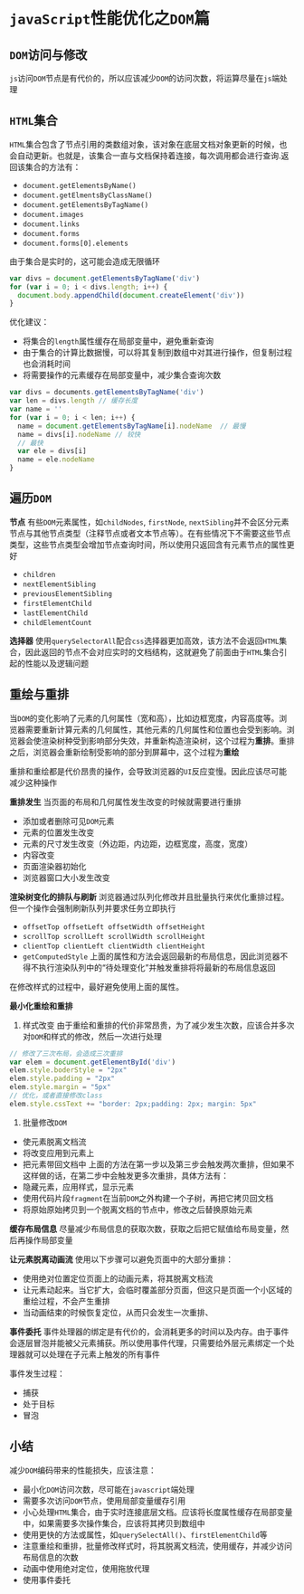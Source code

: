 # `javaScript`性能优化之`DOM`篇

## `DOM`访问与修改
`js`访问`DOM`节点是有代价的，所以应该减少`DOM`的访问次数，将运算尽量在`js`端处理

## `HTML`集合
`HTML`集合包含了节点引用的类数组对象，该对象在底层文档对象更新的时候，也会自动更新。也就是，该集合一直与文档保持着连接，每次调用都会进行查询.返回该集合的方法有：
- `document.getElementsByName()`
- `document.getElmentsByClassName()`
- `document.getElementsByTagName()`
- `document.images`
- `document.links`
- `document.forms`
- `document.forms[0].elements`

由于集合是实时的，这可能会造成无限循环
```javascript
var divs = document.getElementsByTagName('div')
for (var i = 0; i < divs.length; i++) {
  document.body.appendChild(document.createElement('div'))
} 
```
优化建议：
- 将集合的`length`属性缓存在局部变量中，避免重新查询
- 由于集合的计算比数据慢，可以将其复制到数组中对其进行操作，但复制过程也会消耗时间
- 将需要操作的元素缓存在局部变量中，减少集合查询次数

```javascript
var divs = documents.getElementsByTagName('div')
var len = divs.length // 缓存长度
var name = ''
for (var i = 0; i < len; i++) {
  name = document.getElementsByTagName[i].nodeName  // 最慢
  name = divs[i].nodeName // 较快
  // 最快
  var ele = divs[i]
  name = ele.nodeName
}
```

## 遍历`DOM`
**节点**
有些`DOM`元素属性，如`childNodes`, `firstNode`, `nextSibling`并不会区分元素节点与其他节点类型（注释节点或者文本节点等）。在有些情况下不需要这些节点类型，这些节点类型会增加节点查询时间，所以使用只返回含有元素节点的属性更好
- `children`
- `nextElementSibling`
- `previousElementSibling`
- `firstElementChild`
- `lastElementChild`
- `childElementCount`

**选择器**
使用`querySelectorAll`配合`css`选择器更加高效，该方法不会返回`HTML`集合，因此返回的节点不会对应实时的文档结构，这就避免了前面由于`HTML`集合引起的性能以及逻辑问题

## 重绘与重排
当`DOM`的变化影响了元素的几何属性（宽和高），比如边框宽度，内容高度等。浏览器需要重新计算元素的几何属性，其他元素的几何属性和位置也会受到影响。浏览器会使渲染树种受到影响部分失效，并重新构造渲染树，这个过程为**重排**。重排之后，浏览器会重新绘制受影响的部分到屏幕中，这个过程为**重绘**

重排和重绘都是代价昂贵的操作，会导致浏览器的`UI`反应变慢。因此应该尽可能减少这种操作

**重排发生**
当页面的布局和几何属性发生改变的时候就需要进行重排
- 添加或者删除可见`DOM`元素
- 元素的位置发生改变
- 元素的尺寸发生改变（外边距，内边距，边框宽度，高度，宽度）
- 内容改变
- 页面渲染器初始化
- 浏览器窗口大小发生改变

**渲染树变化的排队与刷新**
浏览器通过队列化修改并且批量执行来优化重排过程。但一个操作会强制刷新队列并要求任务立即执行
- `offsetTop offsetLeft offsetWidth offsetHeight`
- `scrollTop scrollLeft scrollWidth scrollHeight`
- `clientTop clientLeft clientWidth clientHeight`
- `getComputedStyle`
上面的属性和方法会返回最新的布局信息，因此浏览器不得不执行渲染队列中的“待处理变化”并触发重排将将最新的布局信息返回

在修改样式的过程中，最好避免使用上面的属性。

**最小化重绘和重排**
1. 样式改变
  由于重绘和重排的代价非常昂贵，为了减少发生次数，应该合并多次对`DOM`和样式的修改，然后一次进行处理
  ```javascript
  // 修改了三次布局，会造成三次重排
  var elem = document.getElementById('div')
  elem.style.boderStyle = "2px"
  elem.style.padding = "2px"
  elem.style.margin = "5px"
  // 优化，或者直接修改class
  elem.style.cssText += "border: 2px;padding: 2px; margin: 5px"
  ```
1. 批量修改`DOM`
  - 使元素脱离文档流
  - 将改变应用到元素上
  - 把元素带回文档中
  上面的方法在第一步以及第三步会触发两次重排，但如果不这样做的话，在第二步中会触发更多次重排，具体方法有：
  - 隐藏元素，应用样式，显示元素
  - 使用代码片段`fragment`在当前`DOM`之外构建一个子树，再把它拷贝回文档
  - 将原始原始拷贝到一个脱离文档的节点中，修改之后替换原始元素

**缓存布局信息**
尽量减少布局信息的获取次数，获取之后把它赋值给布局变量，然后再操作局部变量

**让元素脱离动画流**
使用以下步骤可以避免页面中的大部分重排：
- 使用绝对位置定位页面上的动画元素，将其脱离文档流
- 让元素动起来。当它扩大，会临时覆盖部分页面，但这只是页面一个小区域的重绘过程，不会产生重排
- 当动画结束的时候恢复定位，从而只会发生一次重排、

**事件委托**
事件处理器的绑定是有代价的，会消耗更多的时间以及内存。由于事件会逐层冒泡并能被父元素捕获。所以使用事件代理，只需要给外层元素绑定一个处理器就可以处理在子元素上触发的所有事件

事件发生过程：
- 捕获
- 处于目标
- 冒泡

## 小结
减少`DOM`编码带来的性能损失，应该注意：
- 最小化`DOM`访问次数，尽可能在`javascript`端处理
- 需要多次访问`DOM`节点，使用局部变量缓存引用
- 小心处理`HTML`集合，由于实时连接底层文档。应该将长度属性缓存在局部变量中，如果需要多次操作集合，应该将其拷贝到数组中
- 使用更快的方法或属性，如`querySelectAll()`、`firstElementChild`等
- 注意重绘和重排，批量修改样式时，将其脱离文档流，使用缓存，并减少访问布局信息的次数
- 动画中使用绝对定位，使用拖放代理
- 使用事件委托